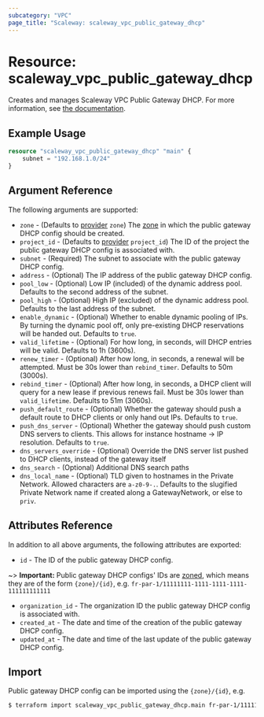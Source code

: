 ```yaml
---
subcategory: "VPC"
page_title: "Scaleway: scaleway_vpc_public_gateway_dhcp"
---
```


# Resource: scaleway_vpc_public_gateway_dhcp

Creates and manages Scaleway VPC Public Gateway DHCP.
For more information, see [the documentation](https://developers.scaleway.com/en/products/vpc-gw/api/v1/#dhcp-c05544).

## Example Usage

```terraform
resource "scaleway_vpc_public_gateway_dhcp" "main" {
    subnet = "192.168.1.0/24"
}
```

## Argument Reference

The following arguments are supported:

- `zone` - (Defaults to [provider](../index.md#zone) `zone`) The [zone](../guides/regions_and_zones.md#zones) in which the public gateway DHCP config should be created.
- `project_id` - (Defaults to [provider](../index.md#project_id) `project_id`) The ID of the project the public gateway DHCP config is associated with.
- `subnet` - (Required) The subnet to associate with the public gateway DHCP config.
- `address` - (Optional) The IP address of the public gateway DHCP config.
- `pool_low` - (Optional) Low IP (included) of the dynamic address pool. Defaults to the second address of the subnet.
- `pool_high` - (Optional) High IP (excluded) of the dynamic address pool. Defaults to the last address of the subnet.
- `enable_dynamic` - (Optional) Whether to enable dynamic pooling of IPs. By turning the dynamic pool off, only pre-existing DHCP reservations will be handed out. Defaults to `true`.
- `valid_lifetime` - (Optional) For how long, in seconds, will DHCP entries will be valid. Defaults to 1h (3600s).
- `renew_timer` - (Optional) After how long, in seconds, a renewal will be attempted. Must be 30s lower than `rebind_timer`. Defaults to 50m (3000s).
- `rebind_timer` - (Optional) After how long, in seconds, a DHCP client will query for a new lease if previous renews fail. Must be 30s lower than `valid_lifetime`. Defaults to 51m (3060s).
- `push_default_route` - (Optional) Whether the gateway should push a default route to DHCP clients or only hand out IPs. Defaults to `true`.
- `push_dns_server` - (Optional) Whether the gateway should push custom DNS servers to clients. This allows for instance hostname -> IP resolution. Defaults to `true`.
- `dns_servers_override` - (Optional) Override the DNS server list pushed to DHCP clients, instead of the gateway itself
- `dns_search` - (Optional) Additional DNS search paths
- `dns_local_name` - (Optional) TLD given to hostnames in the Private Network. Allowed characters are `a-z0-9-.`. Defaults to the slugified Private Network name if created along a GatewayNetwork, or else to `priv`.

## Attributes Reference

In addition to all above arguments, the following attributes are exported:

- `id` - The ID of the public gateway DHCP config.

~> **Important:** Public gateway DHCP configs' IDs are [zoned](../guides/regions_and_zones.md#resource-ids), which means they are of the form `{zone}/{id}`, e.g. `fr-par-1/11111111-1111-1111-1111-111111111111`

- `organization_id` - The organization ID the public gateway DHCP config is associated with.
- `created_at` - The date and time of the creation of the public gateway DHCP config.
- `updated_at` - The date and time of the last update of the public gateway DHCP config.

## Import

Public gateway DHCP config can be imported using the `{zone}/{id}`, e.g.

```bash
$ terraform import scaleway_vpc_public_gateway_dhcp.main fr-par-1/11111111-1111-1111-1111-111111111111
```
